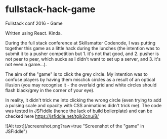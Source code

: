 # fullstack-hack-game
Fullstack conf 2016 - Game

Written using React. Kinda.

During the full stack conference at Skillsmatter Codenode, I was putting together this game as a little hack during the lunches (the intention was to submit it to a pusher competition but 1. it's not that good, and 2. pusher is not peer to peer, which sucks as I didn't want to set up a server, and 3. it's not even a game...).

The aim of the "game" is to click the grey circle. My intention was to confuse players by having them misclick circles as a result of an optical illusion (you may recognise it - the overlaid grid and white circles should flash black/grey in the corner of your eye).

In reality, it didn't trick me into clicking the wrong circle (even trying to add a pulsing scale and opacity with CSS animations didn't trick me). The code was tested in JSFiddle (hence the lack of build boilerplate) and can be checked here https://jsfiddle.net/tgjk2cnu/8/

![Alt text](/screenshot.png?raw=true "Screenshot of the "game" in JSFiddle")

